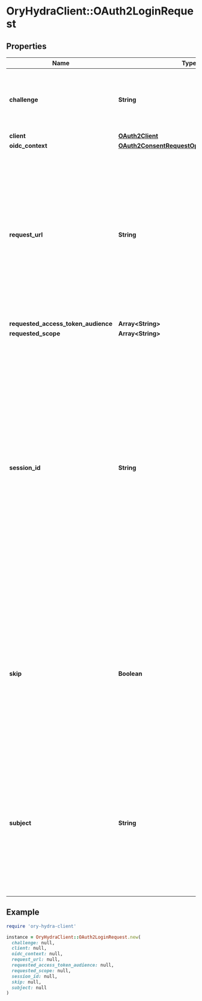 # OryHydraClient::OAuth2LoginRequest

## Properties

| Name | Type | Description | Notes |
| ---- | ---- | ----------- | ----- |
| **challenge** | **String** | ID is the identifier (\&quot;login challenge\&quot;) of the login request. It is used to identify the session. |  |
| **client** | [**OAuth2Client**](OAuth2Client.md) |  |  |
| **oidc_context** | [**OAuth2ConsentRequestOpenIDConnectContext**](OAuth2ConsentRequestOpenIDConnectContext.md) |  | [optional] |
| **request_url** | **String** | RequestURL is the original OAuth 2.0 Authorization URL requested by the OAuth 2.0 client. It is the URL which initiates the OAuth 2.0 Authorization Code or OAuth 2.0 Implicit flow. This URL is typically not needed, but might come in handy if you want to deal with additional request parameters. |  |
| **requested_access_token_audience** | **Array&lt;String&gt;** |  |  |
| **requested_scope** | **Array&lt;String&gt;** |  |  |
| **session_id** | **String** | SessionID is the login session ID. If the user-agent reuses a login session (via cookie / remember flag) this ID will remain the same. If the user-agent did not have an existing authentication session (e.g. remember is false) this will be a new random value. This value is used as the \&quot;sid\&quot; parameter in the ID Token and in OIDC Front-/Back- channel logout. It&#39;s value can generally be used to associate consecutive login requests by a certain user. | [optional] |
| **skip** | **Boolean** | Skip, if true, implies that the client has requested the same scopes from the same user previously. If true, you can skip asking the user to grant the requested scopes, and simply forward the user to the redirect URL.  This feature allows you to update / set session information. |  |
| **subject** | **String** | Subject is the user ID of the end-user that authenticated. Now, that end user needs to grant or deny the scope requested by the OAuth 2.0 client. If this value is set and &#x60;skip&#x60; is true, you MUST include this subject type when accepting the login request, or the request will fail. |  |

## Example

```ruby
require 'ory-hydra-client'

instance = OryHydraClient::OAuth2LoginRequest.new(
  challenge: null,
  client: null,
  oidc_context: null,
  request_url: null,
  requested_access_token_audience: null,
  requested_scope: null,
  session_id: null,
  skip: null,
  subject: null
)
```

